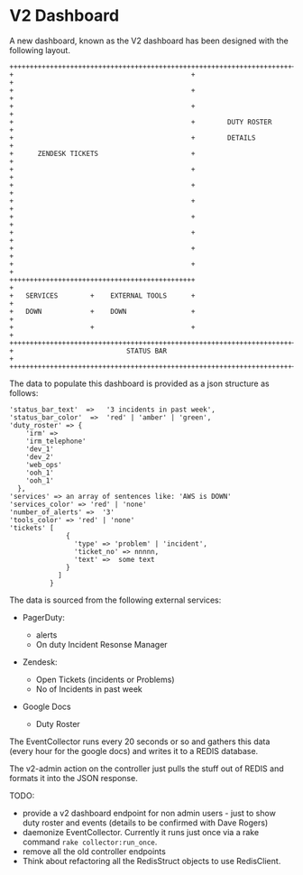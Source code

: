 # V2 Dashboard


A new dashboard, known as the V2 dashboard has been designed with the 
following layout.

    ++++++++++++++++++++++++++++++++++++++++++++++++++++++++++++++++++++++++++
    +                                            +                           +  
    +                                            +                           +  
    +                                            +                           +  
    +                                            +        DUTY ROSTER        +  
    +                                            +        DETAILS            +  
    +      ZENDESK TICKETS                       +                           +  
    +                                            +                           +  
    +                                            +                           +  
    +                                            +                           +  
    +                                            +                           +  
    +                                            +                           +  
    +                                            +                           +  
    +                                            +                           +  
    ++++++++++++++++++++++++++++++++++++++++++++++                           +
    +   SERVICES        +    EXTERNAL TOOLS      +                           +
    +   DOWN            +    DOWN                +                           +
    +                   +                        +                           +
    ++++++++++++++++++++++++++++++++++++++++++++++++++++++++++++++++++++++++++
    +                            STATUS BAR                                  +
    ++++++++++++++++++++++++++++++++++++++++++++++++++++++++++++++++++++++++++


The data to populate this dashboard is provided as a json structure as follows:

    'status_bar_text'  =>   '3 incidents in past week',
    'status_bar_color'  =>  'red' | 'amber' | 'green',
    'duty_roster' => {
        'irm' =>
        'irm_telephone'
        'dev_1'
        'dev_2'
        'web_ops'
        'ooh_1'
        'ooh_1'
      },
    'services' => an array of sentences like: 'AWS is DOWN'
    'services_color' => 'red' | 'none'
    'number_of_alerts' =>  '3'
    'tools_color' => 'red' | 'none'
    'tickets' [
                  {
                    'type' => 'problem' | 'incident',
                    'ticket_no' => nnnnn,
                    'text' =>  some text
                  }
                ]
              }


  The data is sourced from the following external services:

  - PagerDuty: 
    - alerts
    - On duty Incident Resonse Manager

  - Zendesk:
    - Open Tickets (incidents or Problems)
    - No of Incidents in past week

  - Google Docs
    - Duty Roster

The EventCollector runs every 20 seconds or so and gathers this data (every hour for the google docs) and writes it to a REDIS database.

The v2-admin action on the controller just pulls the stuff out of REDIS and formats it into the JSON response.




TODO:
 - provide a v2 dashboard endpoint for non admin users - just to show duty roster and events (details to be confirmed with Dave Rogers)
 - daemonize EventCollector.  Currently it runs just once via a rake command ```rake collector:run_once```.
 - remove all the old controller endpoints
 - Think about refactoring all the RedisStruct objects to use RedisClient.  










